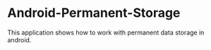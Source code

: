 # Android-Permanent-Storage
This application shows how to work with permanent data storage in android.
